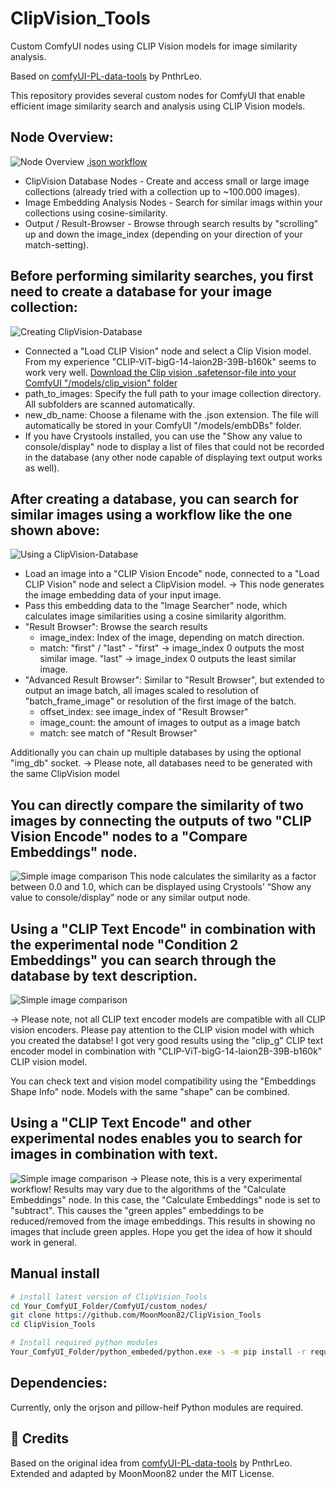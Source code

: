 # ClipVision_Tools
Custom ComfyUI nodes using CLIP Vision models for image similarity analysis.

Based on [comfyUI-PL-data-tools](https://github.com/PnthrLeo/comfyUI-PL-data-tools) by PnthrLeo.

This repository provides several custom nodes for ComfyUI that enable efficient image similarity search and analysis using CLIP Vision models.

## Node Overview:
![Node Overview](examples/Overview.png)
[.json workflow](examples/CVT_Overview.json)

- ClipVision Database Nodes - Create and access small or large image collections (already tried with a collection up to ~100.000 images).
- Image Embedding Analysis Nodes - Search for similar imags within your collections using cosine-similarity.
- Output / Result-Browser - Browse through search results by "scrolling" up and down the image_index (depending on your direction of your match-setting).

## Before performing similarity searches, you first need to create a database for your image collection:
![Creating ClipVision-Database](examples/CreatingClipVision-Database.png)
- Connected a "Load CLIP Vision" node and select a Clip Vision model. From my experience "CLIP-ViT-bigG-14-laion2B-39B-b160k" seems to work very well.
  [Download the Clip vision .safetensor-file into your ComfyUI "/models/clip_vision" folder](https://huggingface.co/axssel/IPAdapter_ClipVision_models/blob/main/CLIP-ViT-bigG-14-laion2B-39B-b160k.safetensors)
- path_to_images: Specify the full path to your image collection directory. All subfolders are scanned automatically.
- new_db_name: Choose a filename with the .json extension. The file will automatically be stored in your ComfyUI "/models/embDBs" folder.
- If you have Crystools installed, you can use the "Show any value to console/display" node to display a list of files that could not be recorded in the database (any other node capable of displaying text output works as well).

## After creating a database, you can search for similar images using a workflow like the one shown above:
![Using a ClipVision-Database](examples/UsingClipVision-Database.png)
- Load an image into a "CLIP Vision Encode" node, connected to a "Load CLIP Vision" node and select a ClipVision model. → This node generates the image embedding data of your input image.
- Pass this embedding data to the "Image Searcher" node, which calculates image similarities using a cosine similarity algorithm.
- "Result Browser": Browse the search results
  - image_index: Index of the image, depending on match direction.
  - match: "first" / "last" - "first" → image_index 0 outputs the most similar image. "last" → image_index 0 outputs the least similar image.
- "Advanced Result Browser": Similar to "Result Browser", but extended to output an image batch, all images scaled to resolution of "batch_frame_image" or resolution of the first image of the batch.
  - offset_index: see image_index of "Result Browser"
  - image_count: the amount of images to output as a image batch
  - match: see match of "Result Browser"

Additionally you can chain up multiple databases by using the optional "img_db" socket.
 → Please note, all databases need to be generated with the same ClipVision model

## You can directly compare the similarity of two images by connecting the outputs of two "CLIP Vision Encode" nodes to a "Compare Embeddings" node.
![Simple image comparison](examples/SimpleImageComparison.png)
This node calculates the similarity as a factor between 0.0 and 1.0, which can be displayed using Crystools’ “Show any value to console/display” node or any similar output node.

## Using a "CLIP Text Encode" in combination with the experimental node "Condition 2 Embeddings" you can search through the database by text description.
![Simple image comparison](examples/GeneralWorkflow_experimental.png)
 
 → Please note, not all CLIP text encoder models are compatible with all CLIP vision encoders. Please pay attention to the CLIP vision model with which you created the databse!
 I got very good results using the "clip_g" CLIP text encoder model in combination with "CLIP-ViT-bigG-14-laion2B-39B-b160k" CLIP vision model.

 You can check text and vision model compatibility using the "Embeddings Shape Info" node. Models with the same "shape" can be combined.

## Using a "CLIP Text Encode" and other experimental nodes enables you to search for images in combination with text.
![Simple image comparison](examples/GeneralWorkflow_experimental2.png)
 → Please note, this is a very experimental workflow! Results may vary due to the algorithms of the "Calculate Embeddings" node.
 In this case, the "Calculate Embeddings" node is set to "subtract". This causes the "green apples" embeddings to be reduced/removed from the image embeddings. This results in showing no images that include green apples. Hope you get the idea of how it should work in general.

## Manual install
```bash
# install latest version of ClipVision_Tools
cd Your_ComfyUI_Folder/ComfyUI/custom_nodes/
git clone https://github.com/MoonMoon82/ClipVision_Tools
cd ClipVision_Tools

# Install required python modules
Your_ComfyUI_Folder/python_embeded/python.exe -s -m pip install -r requirements.txt
```

## Dependencies:
Currently, only the orjson and pillow-heif Python modules are required.

## 🙏 Credits
Based on the original idea from [comfyUI-PL-data-tools](https://github.com/PnthrLeo/comfyUI-PL-data-tools) by PnthrLeo.
Extended and adapted by MoonMoon82 under the MIT License.
